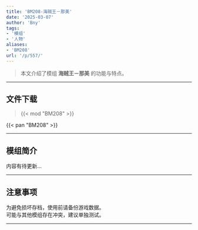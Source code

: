 ```yaml
---
title: 'BM208-海贼王－那美'
date: '2025-03-07'
author: 'Bny'
tags:
- '模组'
- '人物'
aliases:
- 'BM208'
url: '/p/557/'
---
```


> 本文介绍了模组 **海贼王－那美** 的功能与特点。

---

## 文件下载  

> {{< mod "BM208" >}}  

{{< pan "BM208" >}}  

---

## 模组简介

>  
内容有待更新...  

---

## 注意事项

>  
为避免损坏存档，使用前请备份游戏数据。  
可能与其他模组存在冲突，建议单独测试。  

---

